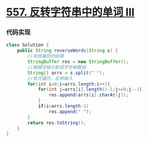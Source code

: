 # [557. 反转字符串中的单词 III](https://leetcode-cn.com/problems/reverse-words-in-a-string-iii/)



### 代码实现


~~~java
class Solution {
    public String reverseWords(String s) {
        //存放最终的结果
        StringBuffer res = new StringBuffer();
        //根据空格分割成字符串数组
        String[] arrs = s.split(" ");
        //依次遍历，反转输入
        for(int i=0;i<arrs.length;i++){
            for(int j=arrs[i].length()-1;j>=0;j--){
                res.append(arrs[i].charAt(j));
            }
            if(i<arrs.length-1)
                res.append(" ");
        }
        return res.toString();
    }
}
~~~